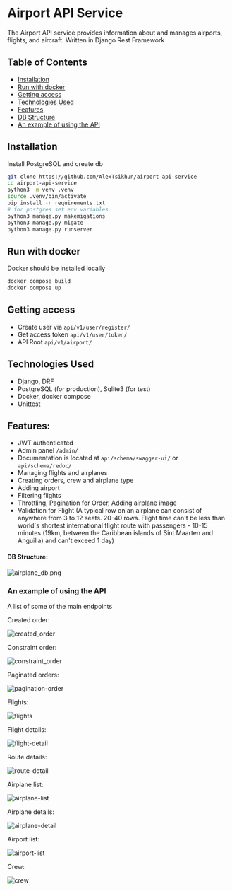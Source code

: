 # Airport API Service

The Airport API service provides information about and manages airports, flights, and aircraft. Written in Django Rest Framework

## Table of Contents

- [Installation](#installation)
- [Run with docker](#run-with-docker)
- [Getting access](#getting-access)
- [Technologies Used](#technologies-used)
- [Features](#features)
- [DB Structure](#db-structure)
- [An example of using the API](#an-example-of-using-the-api)

## Installation

Install PostgreSQL and create db

```bash
git clone https://github.com/AlexTsikhun/airport-api-service
cd airport-api-service
python3 -m venv .venv
source .venv/bin/activate
pip install -r requirements.txt
# for postgres set env variables
python3 manage.py makemigations
python3 manage.py migate
python3 manage.py runserver

```

## Run with docker
Docker should be installed locally

```bash
docker compose build
docker compose up
```

## Getting access

- Create user via `api/v1/user/register/`
- Get access token `api/v1/user/token/`
- API Root `api/v1/airport/`

## Technologies Used

- Django, DRF
- PostgreSQL (for production), Sqlite3 (for test)
- Docker, docker compose
- Unittest

## Features:
- JWT authenticated
- Admin panel `/admin/`
- Documentation is located at `api/schema/swagger-ui/` or `api/schema/redoc/`
- Managing flights and airplanes
- Creating orders, crew and airplane type
- Adding airport
- Filtering flights
- Throttling, Pagination for Order, Adding airplane image 
- Validation for Flight (A typical row on an airplane can consist of anywhere from 3 to 12 seats.
20-40 rows. Flight time can't be less than world`s shortest international flight route with
passengers - 10-15 minutes (19km, between the Caribbean islands of Sint Maarten and Anguilla)
and can't exceed 1 day)


#### DB Structure:

![airplane_db.png](images%2Fairplane_db.png)

### An example of using the API

A list of some of the main endpoints

Created order:

![created_order](images/created_order.png)

Constraint order:

![constraint_order](images/constraint_order.png)

Paginated orders:

![pagination-order](images/pagination-order.png)

Flights:

![flights](images/flights.png)

Flight details:

![flight-detail](images/flight-detail.png)

Route details:

![route-detail](images/route-detail.png)

Airplane list:

![airplane-list](images/airplane-list.png)

Airplane details:

![airplane-detail](images/airplane-detail.png)

Airport list:

![airport-list](images/airport-list.png)

Crew:

![crew](images/crew.png)
